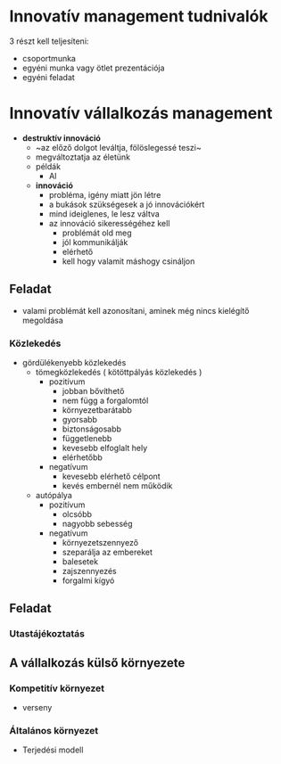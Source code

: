 # Innovatív management tudnivalók

3 részt kell teljesíteni:
- csoportmunka
- egyéni munka vagy ötlet prezentációja
- egyéni feladat

# Innovatív vállalkozás management

- **destruktív innováció**
    - ~az előző dolgot leváltja, fölöslegessé teszi~
    - megváltoztatja az életünk
    - példák
        - AI
    - **innováció**
        - probléma, igény miatt jön létre
        - a bukások szükségesek a jó innovációkért
        - mind ideiglenes, le lesz váltva
        - az innováció sikerességéhez kell
            - problémát old meg
            - jól kommunikálják
            - elérhető
            - kell hogy valamit máshogy csináljon

## Feladat

- valami problémát kell azonosítani, aminek még nincs kielégítő megoldása

### Közlekedés

- gördülékenyebb közlekedés
    - tömegközlekedés ( kötöttpályás közlekedés )
        - pozitívum
            - jobban bővíthető
            - nem függ a forgalomtól
            - környezetbarátabb
            - gyorsabb
            - biztonságosabb
            - függetlenebb
            - kevesebb elfoglalt hely
            - elérhetőbb
        - negatívum
            - kevesebb elérhető célpont
            - kevés embernél nem működik
    - autópálya
        - pozitívum
            - olcsóbb
            - nagyobb sebesség
        - negatívum
            - környezetszennyező
            - szeparálja az embereket
            - balesetek
            - zajszennyezés
            - forgalmi kígyó

## Feladat

### Utastájékoztatás

## A vállalkozás külső környezete

### Kompetitív környezet

- verseny

### Általános környezet

- Terjedési modell
